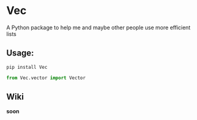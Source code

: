 # Vec
A Python package to help me and maybe other people use more efficient lists

## Usage:

`pip install Vec`

```py
from Vec.vector import Vector
```

## Wiki

**soon**
